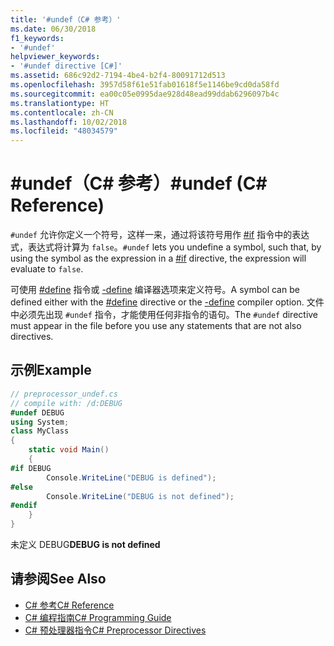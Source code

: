 ```yaml
---
title: '#undef（C# 参考）'
ms.date: 06/30/2018
f1_keywords:
- '#undef'
helpviewer_keywords:
- '#undef directive [C#]'
ms.assetid: 686c92d2-7194-4be4-b2f4-80091712d513
ms.openlocfilehash: 3957d58f61e51fab01618f5e1146be9cd0da58fd
ms.sourcegitcommit: ea00c05e0995dae928d48ead99ddab6296097b4c
ms.translationtype: HT
ms.contentlocale: zh-CN
ms.lasthandoff: 10/02/2018
ms.locfileid: "48034579"
---
```

# <a name="undef-c-reference"></a><span data-ttu-id="07397-102">#undef（C# 参考）</span><span class="sxs-lookup"><span data-stu-id="07397-102">#undef (C# Reference)</span></span>
<span data-ttu-id="07397-103">`#undef` 允许你定义一个符号，这样一来，通过将该符号用作 [#if](../../../csharp/language-reference/preprocessor-directives/preprocessor-if.md) 指令中的表达式，表达式将计算为 `false`。</span><span class="sxs-lookup"><span data-stu-id="07397-103">`#undef` lets you undefine a symbol, such that, by using the symbol as the expression in a [#if](../../../csharp/language-reference/preprocessor-directives/preprocessor-if.md) directive, the expression will evaluate to `false`.</span></span>  
  
 <span data-ttu-id="07397-104">可使用 [#define](../../../csharp/language-reference/preprocessor-directives/preprocessor-define.md) 指令或 [-define](../../../csharp/language-reference/compiler-options/define-compiler-option.md) 编译器选项来定义符号。</span><span class="sxs-lookup"><span data-stu-id="07397-104">A symbol can be defined either with the [#define](../../../csharp/language-reference/preprocessor-directives/preprocessor-define.md) directive or the [-define](../../../csharp/language-reference/compiler-options/define-compiler-option.md) compiler option.</span></span> <span data-ttu-id="07397-105">文件中必须先出现 `#undef` 指令，才能使用任何非指令的语句。</span><span class="sxs-lookup"><span data-stu-id="07397-105">The `#undef` directive must appear in the file before you use any statements that are not also directives.</span></span>  
  
## <a name="example"></a><span data-ttu-id="07397-106">示例</span><span class="sxs-lookup"><span data-stu-id="07397-106">Example</span></span>  

```csharp
// preprocessor_undef.cs  
// compile with: /d:DEBUG  
#undef DEBUG  
using System;  
class MyClass
{  
    static void Main()
    {  
#if DEBUG  
        Console.WriteLine("DEBUG is defined");  
#else  
        Console.WriteLine("DEBUG is not defined");  
#endif  
    }  
}  
```

<span data-ttu-id="07397-107">未定义 DEBUG</span><span class="sxs-lookup"><span data-stu-id="07397-107">**DEBUG is not defined**</span></span>

## <a name="see-also"></a><span data-ttu-id="07397-108">请参阅</span><span class="sxs-lookup"><span data-stu-id="07397-108">See Also</span></span>

- [<span data-ttu-id="07397-109">C# 参考</span><span class="sxs-lookup"><span data-stu-id="07397-109">C# Reference</span></span>](../../../csharp/language-reference/index.md)  
- [<span data-ttu-id="07397-110">C# 编程指南</span><span class="sxs-lookup"><span data-stu-id="07397-110">C# Programming Guide</span></span>](../../../csharp/programming-guide/index.md)  
- [<span data-ttu-id="07397-111">C# 预处理器指令</span><span class="sxs-lookup"><span data-stu-id="07397-111">C# Preprocessor Directives</span></span>](../../../csharp/language-reference/preprocessor-directives/index.md)
